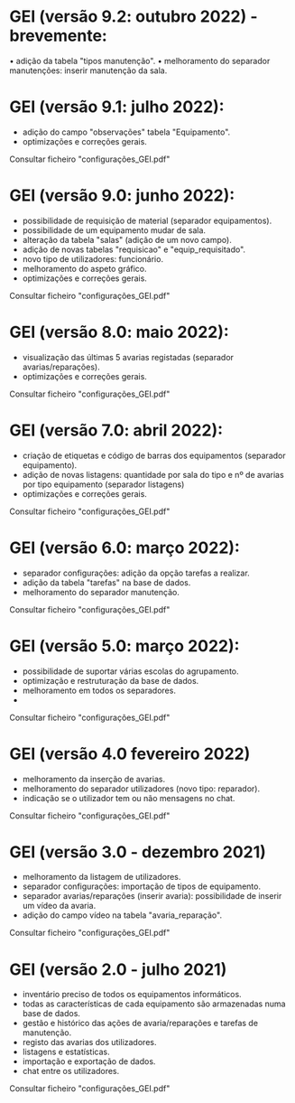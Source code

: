# GEI (versão 9.2: outubro 2022) - brevemente:
• adição da tabela "tipos manutenção".
• melhoramento do separador manutenções: inserir manutenção da sala.


# GEI (versão 9.1: julho 2022):
- adição do campo "observações" tabela "Equipamento".
- optimizações e correções gerais.

Consultar ficheiro "configurações_GEI.pdf"

# GEI (versão 9.0: junho 2022):
- possibilidade de requisição de material (separador equipamentos).
- possibilidade de um equipamento mudar de sala.
- alteração da tabela "salas" (adição de um novo campo).
- adição de novas tabelas "requisicao" e "equip_requisitado".
- novo tipo de utilizadores: funcionário.
- melhoramento do aspeto gráfico.
- optimizações e correções gerais.

Consultar ficheiro "configurações_GEI.pdf"

# GEI (versão 8.0: maio 2022):
- visualização das últimas 5 avarias registadas (separador avarias/reparações).
- optimizações e correções gerais.

Consultar ficheiro "configurações_GEI.pdf"

# GEI (versão 7.0: abril 2022):
- criação de etiquetas e código de barras dos equipamentos (separador equipamento).
- adição de novas listagens: quantidade por sala do tipo e nº de avarias por tipo equipamento (separador listagens)
- optimizações e correções gerais.

Consultar ficheiro "configurações_GEI.pdf"

# GEI (versão 6.0: março 2022):
- separador configurações: adição da opção tarefas a realizar.
- adição da tabela "tarefas" na base de dados.
- melhoramento do separador manutenção.

Consultar ficheiro "configurações_GEI.pdf"

# GEI (versão 5.0: março 2022):
- possibilidade de suportar várias escolas do agrupamento.
- optimização e restruturação da base de dados.
- melhoramento em todos os separadores.
-
Consultar ficheiro "configurações_GEI.pdf"

# GEI (versão 4.0 fevereiro 2022)
  - melhoramento da inserção de avarias.
  - melhoramento do separador utilizadores (novo tipo: reparador).
  - indicação se o utilizador tem ou não mensagens no chat.
  
Consultar ficheiro "configurações_GEI.pdf"


# GEI (versão 3.0 - dezembro 2021) 
  - melhoramento da listagem de utilizadores.
  - separador configurações: importação de tipos de equipamento.
  - separador avarias/reparações (inserir avaria): possibilidade de inserir um vídeo da avaria.
  - adição do campo vídeo na tabela "avaria_reparação".
  
 Consultar ficheiro "configurações_GEI.pdf"


# GEI (versão 2.0 - julho 2021)
- inventário preciso de todos os equipamentos informáticos.
- todas as características de cada equipamento são armazenadas numa base de dados.
- gestão e histórico das ações de avaria/reparações e tarefas de manutenção.
- registo das avarias dos utilizadores.
- listagens e estatísticas.
- importação e exportação de dados. 
- chat entre os utilizadores.

Consultar ficheiro "configurações_GEI.pdf"
